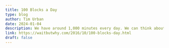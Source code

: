 ```yaml
---
title: 100 Blocks a Day
type: blog
author: Tim Urban
date: 2024-01-04
description: We have around 1,000 minutes every day. We can think about the 1,000 minutes as 100 10-minute blocks. What will you do with your 100 blocks?
link: https://waitbutwhy.com/2016/10/100-blocks-day.html
draft: false
---
```

